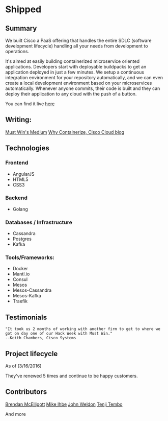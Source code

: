 
# Shipped

## Summary

We built Cisco a PaaS offering that handles the entire SDLC (software development lifecycle) handling all your needs from development to operations.

It's aimed at easily building containerized microservice oriented applications. Developers start with deployable buildpacks to get an application deployed
in just a few minutes. We setup a continuous integration environment for your repository automatically, and we can even create a local development environment
based on your microservices automatically. Whenever anyone commits, their code is built and they can deploy their application to any cloud with the push 
of a button.

You can find it live [here](https://ciscoshipped.io)

## Writing: 

[Must Win's Medium](https://medium.com/@mustwin/shipping-cisco-s-shipped-68444a8aefac)
[Why Containerize, Cisco Cloud blog](http://blogs.cisco.com/cloud/why-containerize)


## Technologies

### Frontend

* AngularJS
* HTML5
* CSS3


### Backend

* Golang

### Databases / Infrastructure

* Cassandra
* Postgres
* Kafka

### Tools/Frameworks:

* Docker
* Mantl.io
* Consul
* Mesos
* Mesos-Cassandra
* Mesos-Kafka
* Traefik




## Testimonials

```
"It took us 2 months of working with another firm to get to where we got on day one of our Hack Week with Must Win."
--Keith Chambers, Cisco Systems
```

## Project lifecycle

As of (3/16/2016)

They've renewed 5 times and continue to be happy customers.

## Contributors

[Brendan McElligott](https://www.linkedin.com/in/brendan-mcelligott-6032044)
[Mike Ihbe](https://www.linkedin.com/in/mike-ihbe-a356694)
[John Weldon](https://www.linkedin.com/in/johnweldon)
[Tenji Tembo](https://www.linkedin.com/in/tenji240)

And more
